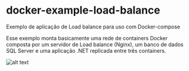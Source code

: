 # docker-example-load-balance
Exemplo de aplicação de Load balance para uso com Docker-compose

Esse exemplo monta basicamente uma rede de containers Docker composta por um servidor de Load balance (Nginx), um banco de dados SQL Server e uma aplicação .NET replicada entre três containers.

![alt text](https://github.com/rafaeldalsenter/docker-example-load-balance/blob/master/Exemplo_container_docker.PNG)

